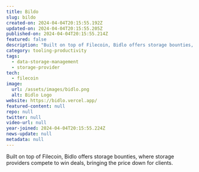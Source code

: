 ```yaml
---
title: Bildo
slug: bildo
created-on: 2024-04-04T20:15:55.192Z
updated-on: 2024-04-04T20:15:55.205Z
published-on: 2024-04-04T20:15:55.214Z
featured: false
description: "Built on top of Filecoin, Bidlo offers storage bounties, where storage providers compete to win deals, bringing the price down for clients."
category: tooling-productivity
tags:
  - data-storage-management
  - storage-provider
tech:
  - filecoin
image:
  url: /assets/images/bidlo.png
  alt: Bidlo Logo
website: https://bidlo.vercel.app/
featured-content: null
repo: null
twitter: null
video-url: null
year-joined: 2024-04-04T20:15:55.224Z
news-update: null
metadata: null
---
```


Built on top of Filecoin, Bidlo offers storage bounties, where storage providers compete to win deals, bringing the price down for clients.
